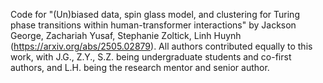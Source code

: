 Code for "(Un)biased data, spin glass model, and clustering for Turing phase transitions within human-transformer interactions" by Jackson George, Zachariah Yusaf, Stephanie Zoltick, Linh Huynh (https://arxiv.org/abs/2505.02879). All authors contributed equally to this work, with J.G., Z.Y., S.Z. being undergraduate students and co-first authors, and L.H. being the research mentor and senior author.
